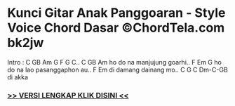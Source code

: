 
 # Kunci Gitar Anak Panggoaran - Style Voice Chord Dasar ©ChordTela.com bk2jw


Intro : C GB Am G F G C.. C GB Am ho do na manjujung goarhi.. F Em G ho do na lao pasanggaphon au.. F Em di damang dainang mo.. C G C Dm-C-GB di akka

###  <a href="https://shortlighzx.web.app?sq=Kunci Gitar Anak Panggoaran - Style Voice Chord Dasar ©ChordTela.com"> >> VERSI LENGKAP KLIK DISINI << </a>
